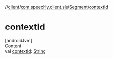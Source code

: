 //[client](../../index.md)/[com.speechly.client.slu](../index.md)/[Segment](index.md)/[contextId](context-id.md)



# contextId  
[androidJvm]  
Content  
val [contextId](context-id.md): [String](https://kotlinlang.org/api/latest/jvm/stdlib/kotlin/-string/index.html)  



